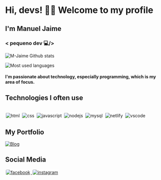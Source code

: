 # Hi, devs! 🙌🏾 Welcome to my profile 
## I'm Manuel Jaime 
### < pequeno dev 💻/>

![M-Jaime Github stats](https://github-readme-stats.vercel.app/api?username=m-jaime&show_icons=true&theme=dracula&include_all_commits=true&count_private=true)

![Most used languages](https://github-readme-stats.vercel.app/api?username=m-jaime&show_icons=true&theme=dracula)


#### I'm passionate about technology, especially programming, which is my area of focus. 
## Technologies I often use

<div style="display: inline-block"><br>
    <img src="https://img.shields.io/badge/HTML5-E34F26?style=for-the-badge&logo=html5&logoColor=white" alt="html" style="border-radius: 3px; margin-left: 0px; border: 2px solid white">
    <img src="https://img.shields.io/badge/CSS3-1572B6?style=for-the-badge&logo=css3&logoColor=white" alt="css" style="border-radius: 3px; margin-left: 0px; border: 2px solid white">
    <img src="https://img.shields.io/badge/JavaScript-F7DF1E?style=for-the-badge&logo=javascript&logoColor=black" alt="javascript" style="border-radius: 3px; margin-left: 0px; border: 2px solid white">
    <img src="https://img.shields.io/badge/Node.js-43853D?style=for-the-badge&logo=node.js&logoColor=white" alt="nodejs" style="border-radius: 3px; margin-left: 0px; border: 2px solid white">
    <img src="https://img.shields.io/badge/MySQL-00000F?style=for-the-badge&logo=mysql&logoColor=white" alt="mysql" style="border-radius: 3px; margin-left: 0px; border: 2px solid white">
    <img src="https://img.shields.io/badge/Netlify-00C7B7?style=for-the-badge&logo=netlify&logoColor=white" alt="netlify" style="border-radius: 3px; margin-left: 0px; border: 2px solid white">
    <img src="https://img.shields.io/badge/Visual_Studio_Code-0078D4?style=for-the-badge&logo=visual%20studio%20code&logoColor=white" alt="vscode" style="border-radius: 3px; margin-left: 0px; border: 2px solid white">
</div>




## My Portfolio

[![Blog](https://img.shields.io/website?label=manueljaime-profile.netlify.app&style=for-the-badge&url=https://manueljaime-profile.netlify.app)](https://manueljaime-profile.netlify.app/home)

## Social Media

<a href="https://web.facebook.com/profile.php?id=100083095732207">
    <img src="https://img.shields.io/badge/Facebook-1877F2?style=for-the-badge&logo=facebook&logoColor=white" alt="facebook" style="border-radius: 5px ; margin-left: 0px; border: 2px solid white">
</a>
<a href="https://manueljaime-profile.netlify.apphttps://www.instagram.com/m_j4ime/">
    <img src="https://img.shields.io/badge/Instagram-E4405F?style=for-the-badge&logo=instagram&logoColor=white" alt="instagram" style="border-radius: 5px; border: 2px solid white">
</a>
